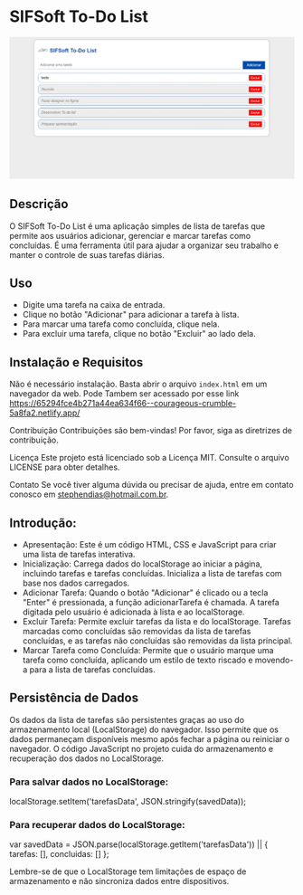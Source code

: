 # SIFSoft To-Do List

![To-Do List Screenshot](screenshot.png)

## Descrição

O SIFSoft To-Do List é uma aplicação simples de lista de tarefas que permite aos usuários adicionar, gerenciar e marcar tarefas como concluídas. É uma ferramenta útil para ajudar a organizar seu trabalho e manter o controle de suas tarefas diárias.

## Uso

- Digite uma tarefa na caixa de entrada.
- Clique no botão "Adicionar" para adicionar a tarefa à lista.
- Para marcar uma tarefa como concluída, clique nela.
- Para excluir uma tarefa, clique no botão "Excluir" ao lado dela.

## Instalação e Requisitos

Não é necessário instalação. Basta abrir o arquivo `index.html` em um navegador da web.
Pode Tambem ser acessado por esse link https://65294fce4b271a44ea634f66--courageous-crumble-5a8fa2.netlify.app/

Contribuição
Contribuições são bem-vindas! Por favor, siga as diretrizes de contribuição.

Licença
Este projeto está licenciado sob a Licença MIT. Consulte o arquivo LICENSE para obter detalhes.

Contato
Se você tiver alguma dúvida ou precisar de ajuda, entre em contato conosco em stephendias@hotmail.com.br.

## Introdução:
- Apresentação: Este é um código HTML, CSS e JavaScript para criar uma lista de tarefas interativa.
- Inicialização: Carrega dados do localStorage ao iniciar a página, incluindo tarefas e tarefas concluídas.
Inicializa a lista de tarefas com base nos dados carregados.
- Adicionar Tarefa: Quando o botão "Adicionar" é clicado ou a tecla "Enter" é pressionada, a função adicionarTarefa é chamada.
A tarefa digitada pelo usuário é adicionada à lista e ao localStorage.
- Excluir Tarefa: Permite excluir tarefas da lista e do localStorage. Tarefas marcadas como concluídas são removidas da lista de tarefas concluídas, e as tarefas não concluídas são removidas da lista principal.
- Marcar Tarefa como Concluída: Permite que o usuário marque uma tarefa como concluída, aplicando um estilo de texto riscado e movendo-a para a lista de tarefas concluídas.

## Persistência de Dados
Os dados da lista de tarefas são persistentes graças ao uso do armazenamento local (LocalStorage) do navegador. Isso permite que os dados permaneçam disponíveis mesmo após fechar a página ou reiniciar o navegador. O código JavaScript no projeto cuida do armazenamento e recuperação dos dados no LocalStorage.

### Para salvar dados no LocalStorage:
localStorage.setItem('tarefasData', JSON.stringify(savedData));

### Para recuperar dados do LocalStorage:
var savedData = JSON.parse(localStorage.getItem('tarefasData')) || { tarefas: [], concluidas: [] };

Lembre-se de que o LocalStorage tem limitações de espaço de armazenamento e não sincroniza dados entre dispositivos.
